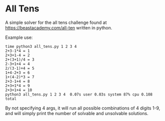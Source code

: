 # All Tens

A simple solver for the all tens challenge found at https://beastacademy.com/all-ten written in python.

Example use:

```
time python3 all_tens.py 1 2 3 4
2+3-1*4 = 1
2+3+1-4 = 2
2+(3+1)/4 = 3
2-3+1+4 = 4
2/(3-1)+4 = 5
1+4-2+3 = 6
1+(4-2)*3 = 7
2+3-1+4 = 8
2+3+1*4 = 9
2+3+1+4 = 10
python3 all_tens.py 1 2 3 4  0.07s user 0.03s system 87% cpu 0.108 total
```

By not specifying 4 args, it will run all possible combinations of 4 digits 1-9, and will simply print the number of solvable and unsolvable solutions.